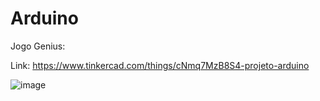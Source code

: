 # Arduino

Jogo Genius: 

Link: https://www.tinkercad.com/things/cNmq7MzB8S4-projeto-arduino

![image](https://github.com/FelipeHODiniz/Arduino/assets/161165613/aed5791e-4a4f-40c4-baa7-c9b9095b1969)
